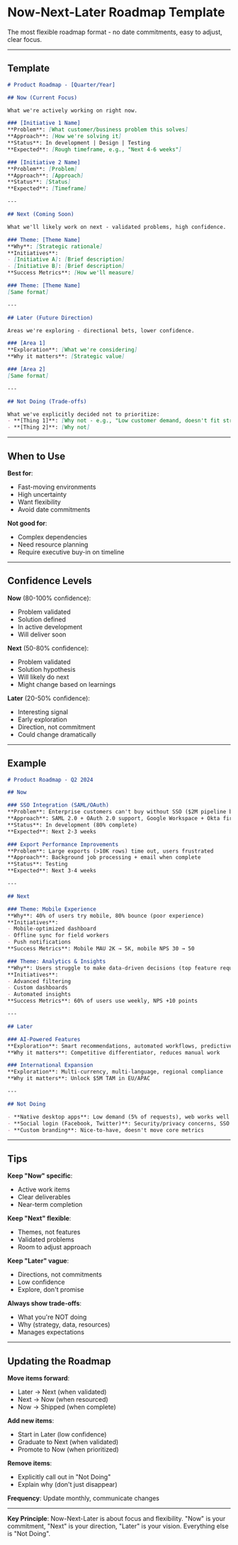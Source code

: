 # Now-Next-Later Roadmap Template

The most flexible roadmap format - no date commitments, easy to adjust, clear focus.

---

## Template

```markdown
# Product Roadmap - [Quarter/Year]

## Now (Current Focus)

What we're actively working on right now.

### [Initiative 1 Name]
**Problem**: [What customer/business problem this solves]
**Approach**: [How we're solving it]
**Status**: In development | Design | Testing
**Expected**: [Rough timeframe, e.g., "Next 4-6 weeks"]

### [Initiative 2 Name]
**Problem**: [Problem]
**Approach**: [Approach]
**Status**: [Status]
**Expected**: [Timeframe]

---

## Next (Coming Soon)

What we'll likely work on next - validated problems, high confidence.

### Theme: [Theme Name]
**Why**: [Strategic rationale]
**Initiatives**:
- [Initiative A]: [Brief description]
- [Initiative B]: [Brief description]
**Success Metrics**: [How we'll measure]

### Theme: [Theme Name]
[Same format]

---

## Later (Future Direction)

Areas we're exploring - directional bets, lower confidence.

### [Area 1]
**Exploration**: [What we're considering]
**Why it matters**: [Strategic value]

### [Area 2]
[Same format]

---

## Not Doing (Trade-offs)

What we've explicitly decided not to prioritize:
- **[Thing 1]**: [Why not - e.g., "Low customer demand, doesn't fit strategy"]
- **[Thing 2]**: [Why not]
```

---

## When to Use

**Best for**:
- Fast-moving environments
- High uncertainty
- Want flexibility
- Avoid date commitments

**Not good for**:
- Complex dependencies
- Need resource planning
- Require executive buy-in on timeline

---

## Confidence Levels

**Now** (80-100% confidence):
- Problem validated
- Solution defined
- In active development
- Will deliver soon

**Next** (50-80% confidence):
- Problem validated
- Solution hypothesis
- Will likely do next
- Might change based on learnings

**Later** (20-50% confidence):
- Interesting signal
- Early exploration
- Direction, not commitment
- Could change dramatically

---

## Example

```markdown
# Product Roadmap - Q2 2024

## Now

### SSO Integration (SAML/OAuth)
**Problem**: Enterprise customers can't buy without SSO ($2M pipeline blocked)
**Approach**: SAML 2.0 + OAuth 2.0 support, Google Workspace + Okta first
**Status**: In development (80% complete)
**Expected**: Next 2-3 weeks

### Export Performance Improvements
**Problem**: Large exports (>10K rows) time out, users frustrated
**Approach**: Background job processing + email when complete
**Status**: Testing
**Expected**: Next 3-4 weeks

---

## Next

### Theme: Mobile Experience
**Why**: 40% of users try mobile, 80% bounce (poor experience)
**Initiatives**:
- Mobile-optimized dashboard
- Offline sync for field workers
- Push notifications
**Success Metrics**: Mobile MAU 2K → 5K, mobile NPS 30 → 50

### Theme: Analytics & Insights
**Why**: Users struggle to make data-driven decisions (top feature request)
**Initiatives**:
- Advanced filtering
- Custom dashboards
- Automated insights
**Success Metrics**: 60% of users use weekly, NPS +10 points

---

## Later

### AI-Powered Features
**Exploration**: Smart recommendations, automated workflows, predictive analytics
**Why it matters**: Competitive differentiator, reduces manual work

### International Expansion
**Exploration**: Multi-currency, multi-language, regional compliance
**Why it matters**: Unlock $5M TAM in EU/APAC

---

## Not Doing

- **Native desktop apps**: Low demand (5% of requests), web works well
- **Social login (Facebook, Twitter)**: Security/privacy concerns, SSO is priority
- **Custom branding**: Nice-to-have, doesn't move core metrics
```

---

## Tips

**Keep "Now" specific**:
- Active work items
- Clear deliverables
- Near-term completion

**Keep "Next" flexible**:
- Themes, not features
- Validated problems
- Room to adjust approach

**Keep "Later" vague**:
- Directions, not commitments
- Low confidence
- Explore, don't promise

**Always show trade-offs**:
- What you're NOT doing
- Why (strategy, data, resources)
- Manages expectations

---

## Updating the Roadmap

**Move items forward**:
- Later → Next (when validated)
- Next → Now (when resourced)
- Now → Shipped (when complete)

**Add new items**:
- Start in Later (low confidence)
- Graduate to Next (when validated)
- Promote to Now (when prioritized)

**Remove items**:
- Explicitly call out in "Not Doing"
- Explain why (don't just disappear)

**Frequency**: Update monthly, communicate changes

---

**Key Principle**: Now-Next-Later is about focus and flexibility. "Now" is your commitment, "Next" is your direction, "Later" is your vision. Everything else is "Not Doing".
